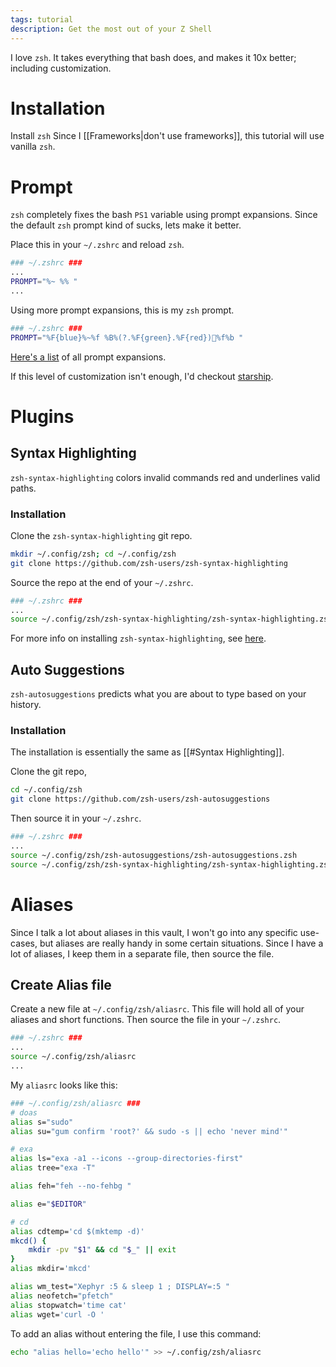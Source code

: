 ```yaml
---
tags: tutorial
description: Get the most out of your Z Shell
---
```

I love `zsh`. It takes everything that bash does, and makes it 10x better; including customization.

# Installation
Install `zsh`
Since I [[Frameworks|don't use frameworks]], this tutorial will use vanilla `zsh`.

# Prompt
`zsh` completely fixes the bash `PS1` variable using prompt expansions. Since the default `zsh` prompt kind of sucks, lets make it better.

Place this in your `~/.zshrc` and reload `zsh`.
```sh
### ~/.zshrc ###
...
PROMPT="%~ %% "
...
```

Using more prompt expansions, this is my `zsh` prompt.
```sh
### ~/.zshrc ###
PROMPT="%F{blue}%~%f %B%(?.%F{green}.%F{red})%f%b "
```

[Here's a list](https://zsh.sourceforge.io/Doc/Release/Prompt-Expansion.html) of all prompt expansions.

If this level of customization isn't enough, I'd checkout [starship](https://starship.rs).

# Plugins
## Syntax Highlighting
`zsh-syntax-highlighting` colors invalid commands red and underlines valid paths.

### Installation
Clone the `zsh-syntax-highlighting` git repo.
```sh
mkdir ~/.config/zsh; cd ~/.config/zsh
git clone https://github.com/zsh-users/zsh-syntax-highlighting
```

Source the repo at the end of your `~/.zshrc`.
```sh
### ~/.zshrc ###
...
source ~/.config/zsh/zsh-syntax-highlighting/zsh-syntax-highlighting.zsh
```

For more info on installing `zsh-syntax-highlighting`, see [here](https://github.com/zsh-users/zsh-syntax-highlighting/blob/master/INSTALL.md).

## Auto Suggestions
`zsh-autosuggestions` predicts what you are about to type based on your history.

### Installation
The installation is essentially the same as [[#Syntax Highlighting]].

Clone the git repo,
```sh
cd ~/.config/zsh
git clone https://github.com/zsh-users/zsh-autosuggestions
```

Then source it in your `~/.zshrc`.
```sh
### ~/.zshrc ###
...
source ~/.config/zsh/zsh-autosuggestions/zsh-autosuggestions.zsh
source ~/.config/zsh/zsh-syntax-highlighting/zsh-syntax-highlighting.zsh
```

# Aliases
Since I talk a lot about aliases in this vault, I won't go into any specific use-cases, but aliases are really handy in some certain situations. Since I have a lot of aliases, I keep them in a separate file, then source the file.

## Create Alias file
Create a new file at `~/.config/zsh/aliasrc`. This file will hold all of your aliases and short functions. Then source the file in your `~/.zshrc`.
```sh
### ~/.zshrc ###
...
source ~/.config/zsh/aliasrc
...
```

My `aliasrc` looks like this:
```sh
### ~/.config/zsh/aliasrc ###
# doas
alias s="sudo"
alias su="gum confirm 'root?' && sudo -s || echo 'never mind'"

# exa
alias ls="exa -a1 --icons --group-directories-first"
alias tree="exa -T"

alias feh="feh --no-fehbg "

alias e="$EDITOR"

# cd
alias cdtemp='cd $(mktemp -d)'
mkcd() {
	mkdir -pv "$1" && cd "$_" || exit
}
alias mkdir='mkcd'

alias wm_test="Xephyr :5 & sleep 1 ; DISPLAY=:5 "
alias neofetch="pfetch"
alias stopwatch='time cat'
alias wget='curl -O '
```

To add an alias without entering the file, I use this command:
```sh
echo "alias hello='echo hello'" >> ~/.config/zsh/aliasrc
```